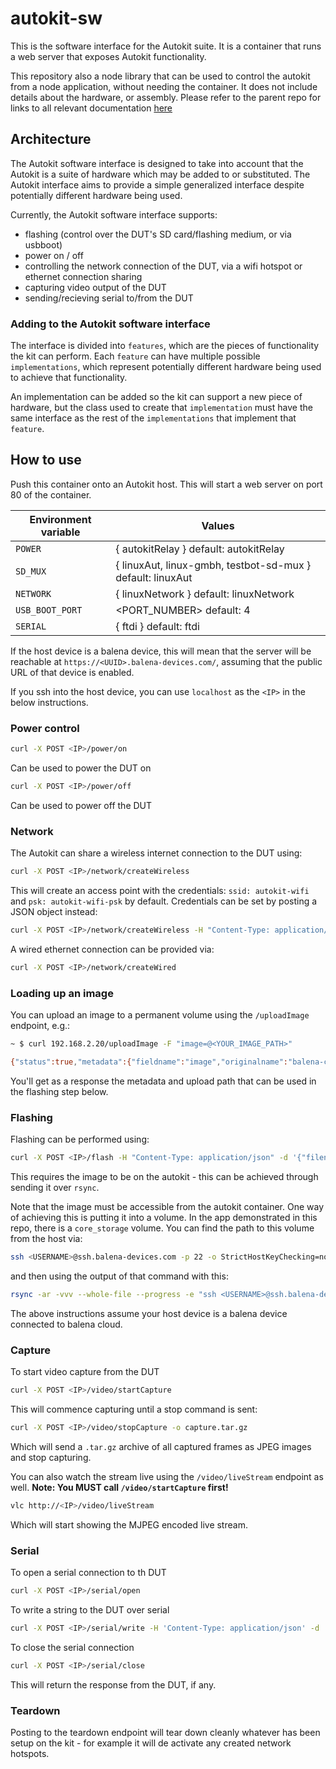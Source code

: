 # autokit-sw

This is the software interface for the Autokit suite. It is a container that runs a web server that exposes Autokit functionality.

This repository also  a node library that can be used to control the autokit from a node application, without needing the container. It does not include details about the hardware, or assembly. Please refer to the parent repo for links to all relevant documentation [here](https://github.com/balena-io-hardware/autokit)

## Architecture

The Autokit software interface is designed to take into account that the Autokit is a suite of hardware which may be added to or substituted. The Autokit interface aims to provide a simple generalized interface despite potentially different hardware being used.

Currently, the Autokit software interface supports:

- flashing (control over the DUT's SD card/flashing medium, or via usbboot)
- power on / off
- controlling the network connection of the DUT, via a wifi hotspot or ethernet connection sharing
- capturing video output of the DUT
- sending/recieving serial to/from the DUT

### Adding to the Autokit software interface

The interface is divided into `features`, which are the pieces of functionality the kit can perform. Each `feature` can have multiple possible `implementations`, which represent potentially different hardware being used to achieve that functionality. 

An implementation can be added so the kit can support a new piece of hardware, but the class used to create that `implementation` must have the same interface as the rest of the `implementations` that implement that `feature`. 

## How to use

Push this container onto an Autokit host. This will start a web server on port 80 of the container. 

| Environment variable |                          Values                               |
|----------------------|---------------------------------------------------------------|
| `POWER`              | { autokitRelay } default: autokitRelay                        |
| `SD_MUX`             | { linuxAut, linux-gmbh, testbot-sd-mux } default: linuxAut    |
| `NETWORK`            | { linuxNetwork } default: linuxNetwork                        |
| `USB_BOOT_PORT`      | <PORT_NUMBER> default: 4                                      |
| `SERIAL`             | { ftdi } default: ftdi                                        |


If the host device is a balena device, this will mean that the server will be reachable at `https://<UUID>.balena-devices.com/`, assuming that the public URL of that device is enabled.

If you ssh into the host device, you can use `localhost` as the `<IP>` in the below instructions.

### Power control

```sh
curl -X POST <IP>/power/on
```

Can be used to power the DUT on 

```sh
curl -X POST <IP>/power/off
```

Can be used to power off the DUT

### Network

The Autokit can share a wireless internet connection to the DUT using:

```sh
curl -X POST <IP>/network/createWireless
```

This will create an access point with the credentials: `ssid: autokit-wifi` and `psk: autokit-wifi-psk` by default. Credentials can be set by posting a JSON object instead:

```sh
curl -X POST <IP>/network/createWireless -H "Content-Type: application/json" -d '{"ssid": "<SSID>", "psk": "<PSK>"}'
```

A wired ethernet connection can be provided via:

```sh
curl -X POST <IP>/network/createWired
```

### Loading up an image

You can upload an image to a permanent volume using the `/uploadImage` endpoint, e.g.:

```sh
~ $ curl 192.168.2.20/uploadImage -F "image=@<YOUR_IMAGE_PATH>"

{"status":true,"metadata":{"fieldname":"image","originalname":"balena-cloud-my-first-fleet-raspberrypi4-64-2.106.2-v14.3.0.img","encoding":"7bit","mimetype":"application/octet-stream","destination":"/data","filename":"2d5a597b3ffa28555de51f5026e1e89b","path":"/data/2d5a597b3ffa28555de51f5026e1e89b","size":952107008}}
```

You'll get as a response the metadata and upload path that can be used in the flashing step below.

### Flashing

Flashing can be performed using:

```sh
curl -X POST <IP>/flash -H "Content-Type: application/json" -d '{"filename": "<PATH_TO_IMAGE_ON_AUTOKIT>", "deviceType": "DEVICE_TYPE_SLUG_OF_DUT"}'
```

This requires the image to be on the autokit - this can be achieved through sending it over `rsync`.

Note that the image must be accessible from the autokit container. One way of achieving this is putting it into a volume. In the app demonstrated in this repo, there is a `core_storage` volume. You can find the path to this volume from the host via:

```sh
ssh <USERNAME>@ssh.balena-devices.com -p 22 -o StrictHostKeyChecking=no -o UserKnownHostsFile=/dev/null -q host <UUID> ls /var/lib/docker/volumes/ | grep core
```

and then using the output of that command with this:

```sh
rsync -ar -vvv --whole-file --progress -e "ssh <USERNAME>@ssh.balena-devices.com -p 22 -o StrictHostKeyChecking=no -o UserKnownHostsFile=/dev/null -q host <UUID>" <PATH_TO_IMAGE_LOCALLY>/ :/var/lib/docker/volumes/<OUTPUT_OF_PREVIOUS_COMMAND/_data

```
The above instructions assume your host device is a balena device connected to balena cloud.

### Capture

To start video capture from the DUT

```sh
curl -X POST <IP>/video/startCapture
```

This will commence capturing until a stop command is sent:

```sh
curl -X POST <IP>/video/stopCapture -o capture.tar.gz
```

Which will send a `.tar.gz` archive of all captured frames as JPEG images and stop capturing. 

You can also watch the stream live using the `/video/liveStream` endpoint as well. 
**Note: You MUST call `/video/startCapture` first!**

```sh
vlc http://<IP>/video/liveStream
```

Which will start showing the MJPEG encoded live stream.

### Serial

To open a serial connection to th DUT

```sh
curl -X POST <IP>/serial/open
```

To write a string to the DUT over serial

```sh
curl -X POST <IP>/serial/write -H 'Content-Type: application/json' -d '{"data": "<STRING_TO_WRITE_TO_DUT>"}'
```

To close the serial connection

```sh
curl -X POST <IP>/serial/close
```

This will return the response from the DUT, if any.

### Teardown

Posting to the teardown endpoint will tear down cleanly whatever has been setup on the kit - for example it will de activate any created network hotspots.
